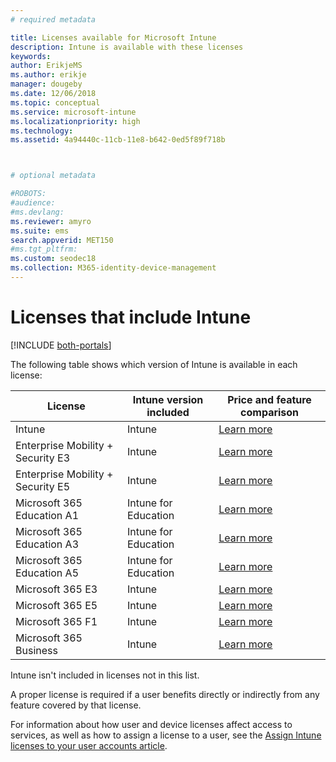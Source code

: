 ```yaml
---
# required metadata

title: Licenses available for Microsoft Intune
description: Intune is available with these licenses
keywords:
author: ErikjeMS
ms.author: erikje
manager: dougeby
ms.date: 12/06/2018
ms.topic: conceptual
ms.service: microsoft-intune
ms.localizationpriority: high
ms.technology:
ms.assetid: 4a94440c-11cb-11e8-b642-0ed5f89f718b



# optional metadata

#ROBOTS:
#audience:
#ms.devlang:
ms.reviewer: amyro
ms.suite: ems
search.appverid: MET150
#ms.tgt_pltfrm:
ms.custom: seodec18
ms.collection: M365-identity-device-management
---
```


# Licenses that include Intune

[!INCLUDE [both-portals](./includes/note-for-both-portals.md)]

The following table shows which version of Intune is available in each license:

| License | Intune version included | Price and feature comparison |
|-----------------------------------------------------------------------|-------------------------------------------------------------|---|
| Intune | Intune | [Learn more](https://www.microsoft.com/en-us/cloud-platform/microsoft-intune-pricing) |
| Enterprise Mobility + Security E3 | Intune | [Learn more](https://www.microsoft.com/en-us/cloud-platform/microsoft-intune-pricing) |
| Enterprise Mobility + Security E5 | Intune | [Learn more](https://www.microsoft.com/en-us/cloud-platform/microsoft-intune-pricing) |
| Microsoft 365 Education A1 | Intune for Education | [Learn more](https://www.microsoft.com/en-us/education/buy-license/microsoft365/default.aspx#) |
| Microsoft 365 Education A3 | Intune for Education | [Learn more](https://www.microsoft.com/en-us/education/buy-license/microsoft365/default.aspx#) |
| Microsoft 365 Education A5 | Intune for Education | [Learn more](https://www.microsoft.com/en-us/education/buy-license/microsoft365/default.aspx#) |
| Microsoft 365 E3 | Intune | [Learn more](https://www.microsoft.com/en-US/microsoft-365/enterprise) |
| Microsoft 365 E5 | Intune | [Learn more](https://www.microsoft.com/en-US/microsoft-365/enterprise) |
| Microsoft 365 F1 | Intune | [Learn more](https://www.microsoft.com/en-us/microsoft-365/enterprise/firstline) |
| Microsoft 365 Business | Intune | [Learn more](https://www.microsoft.com/en-us/microsoft-365/business) |

Intune isn't included in licenses not in this list.

A proper license is required if a user benefits directly or indirectly from any feature covered by that license.

For information about how user and device licenses affect access to services, as well as how to assign a license to a user, see the [Assign Intune licenses to your user accounts article](licenses-assign.md).
